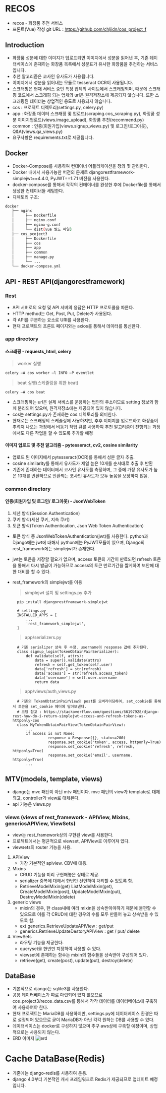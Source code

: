 # RECOS

- recos - 화장품 추천 서비스
- 프론트(Vue) 작성 git URL : https://github.com/chljidn/cos_project_f
## Introduction

- 화장품 성분에 대한 이미지가 업로드되면 이미지에서 성분을 읽어낸 후, 기존 데이터베이스에 존재하는 화장품 목록에서 성분표가 유사한 화장품을 추천하는 서비스 입니다.
- 추천 알고리즘은 코사인 유사도가 사용됩니다.
- 이미지에서 성분을 읽어내는 모듈로 tesseract OCR이 사용됩니다.
- 스크래핑은 현재 서비스 중인 특정 업체의 사이트에서 스크래핑되며, 때문에 스크래핑 코드에서 스크래핑 되는 업체의 url은 원격저장소에 제공되지 않습니다. 또한 스크래핑된 데이터는 상업적인 용도로 사용되지 않습니다.
- cos : 프로젝트 디렉토리(settings.py, celery.py)
- app : 화장품 데이터 스크래핑 및 업로드(scraping.cos_scraping.py), 화장품 성분 이미지업로드(views.image_upload), 화장품 추천(recommend.py)
- common : 인증(회원가입(views.signup_views.py) 및 로그인/로그아웃), Q&A(views.qa_views.py)
- 요구사항은 requirements.txt로 제공됩니다.

## Docker 
* Docker-Compose를 사용하여 컨테이너 어플리케이션을 정의 및 관리한다.
* Docker 내에서 사용가능한 버전의 문제로 djangorestframework-simplejwt==4.4.0, PyJWT==1.7.1 버전을 사용한다. 
* docker-compose를 통해서 각각의 컨테이너를 완성한 후에 Dockerfile를 통해서 생성한 컨테이너들 세팅한다.
* 디렉토리 구조: 
```bash
docker
   ├── nginx
   │     ├── Dockerfile
   │     ├── nginx.conf
   │     ├── nginx-g.conf
   │     └── dist(vue 빌드 파일)
   ├── cos_pcoject3
   │     ├── Dockerfile
   │     ├── cos
   │     ├── app
   │     ├── common
   │     ├── manage.py
   │     └── ...
   └── docker-compose.yml
``` 

## API - REST API(djangorestframework)

### Rest 
* API 서버로의 요청 및 API 서버의 응답은 HTTP 프로토콜을 따른다. 
* HTTP method는 Get, Post, Put, Delete가 사용된다.
* 각 API를 구분하는 요소로 URI를 사용한다.
* 현재 프로젝트의 프론트 페이지와는 axios를 통해서 데이터를 통신한다.
          
### app directory

#### 스크래핑 - requests_html, celery
   > worker 실행
   
    celery –A cos worker –l INFO –P eventlet     
   
   > beat 실행(스케줄링을 위한 beat)
   
    celery –A cos beat
    
* 스크래핑하는 url은 실제 서비스를 운용하는 법인의 주소이므로 setting 정보와 함께 분리되어 있으며, 원격저장소에는 제공되어 있지 않습니다. 
* cos는 settings.py가 존재하는 cos 디렉토리를 의미한다.
* 현재로는 스크래핑의 스케줄링에 사용하지만, 추후 이미지를 업로드하고 화장품이 추려져 나오는 과정에서 비동기 작업 큐를 사용하여 추천 알고리즘이 진행되는 과정에서도 다른 작업을 할 수 있도록 추가할 예정
    
    
#### 이미지 업로드 및 추천 알고리즘 - pytesseract, cv2, cosine similarity
* 업로드 된 이미지에서 pytesseract(OCR)를 통해서 성분 글자 추출.
* cosine similarity를 통해서 유사도가 제일 높은 10개를 순서대로 추출 후 반환
* 기존에 존재하는 데이터에서 코사인 유사도를 측정하며, 그 중에 가장 유사도가 높은 10개를 반환하므로 반환되는 코사인 유사도가 모두 높음을 보장하지 않음.


### common directory

#### 인증(회원가입 및 로그인/ 로그아웃) - JsonWebToken
1. 세션 방식(Session Authentication)
2. 쿠키 방식(세션 쿠키, 지속 쿠키)
3. 토큰 방식(Token Authentication, Json Web Token Authentication)
* 토큰 방식 중 JsonWebTokenAuthentication(jwt)를 사용한다. python과 Django에는 jwt에 대해서 python에는 PyJWT모듈이 있으며, Django의 rest_framework에는 simplejwt가 존재한다.
* jwt는 토큰을 저장할 필요가 없으며, access 토큰의 기간이 만료되면 refresh 토큰을 통해서 다시 발급이 가능하므로 access의 토큰 만료기간을 짧게하여 보안에 대한 대비를 할 수 있다.
* rest_framework의 simplejwt를 이용

    > simplejwt 설치 및 settings.py 추가

        pip install djangorestframework-simplejwt

        # settings.py
        INSTALLED_APPS = [
            ...
            'rest_framework_simplejwt',
        ]
        
     > app/serializers.py

        # 기존 serializer 상속 후 수정. username이 response 값에 추가된다.
        class signup_login(TokenObtainPairSerializer):
            def validate(self, attrs):
                data = super().validate(attrs)
                refresh = self.get_token(self.user)
                data['refresh'] = str(refresh)
                data['access'] = str(refresh.access_token)
                data['username'] = self.user.username
                return data
                
    > app/views/auth_views.py

        # 기존의 TokenObtatinPairView의 post를 오버라이딩하여, set_cookie를 통해서 토큰을 set_cookie 헤더에 담아보낸다.
        # 코딩 참고 : https://stackoverflow.com/questions/66197928/django-rest-how-do-i-return-simplejwt-access-and-refresh-tokens-as-httponly-coo
        class MyTokenObtainPairView(TokenObtainPairView):
            ...
            if access is not None:
                      response = Response({}, status=200)
                      response.set_cookie('token', access, httponly=True)
                      response.set_cookie('refresh', refresh, httponly=True)
                      response.set_cookie('email', username, httponly=True)
            ...

## MTV(models, template, views)
- django는 mvc 패턴이 아닌 mtv 패턴이다. mvc 패턴의 view가 template로 대체되고, controller가 view로 대체된다. 
- api 기능은 views.py

### views (views of rest_framework - APIView, Mixins, genericsAPIView, ViewSets)
* view는 rest_framework상의 구현된 view를 사용한다.
* 프로젝트에서는 평균적으로 viewset, APIView로 이루어져 있다.
* viewsets의 router 기능을 사용. 

1) APIView 
    - 가장 기본적인 apiview. CBV에 대응.
2) Mixins   
    - CRUD 기능을 미리 구현해놓은 상태로 제공.
    -  serializer 중복에 대해서 한번만 선언하여 처리할 수 있도록 함.
    -  RetrieveModelMixin(get) ListModelMixin(get), CreateModelMixin(post), UpdateModelMixin(put), DestroyModelMixin(delete)
3) generic views 
    - mixin의 경우, 한 class내에 여러 mixin을 상속받아야하기 때문에 불편할 수 있으므로 이를 각  CRUD에 대한 경우의 수를 모두 만들어 놓고 상속받을 수 있도록 함.
    - ex) generics.RetrieveUpdateAPIView : get/put
    - generics.RetrieveUpdateDestoryAPIView : get / put/ delete
4) ViewSets 
    - 라우팅 기능을 제공한다. 
    - queryset을 한번만 지정하여 사용할 수 있다. 
    - viewset에 존재하는 함수는 mixin의 함수들을 상속받아 구성되어 있다.
    - retrieve(get), create(post), update(put), destroy(delete)

## DataBase
* 기본적으로 django는 sqlite3를 사용한다.
* 공용 데이터베이스가 따로 마련되어 있지 않으므로 cos_project3/recos_data.csv를 통해서 각각 데이터를 데이터베이스에 구축하여 사용하여야 한다. 
* 현재 프로젝트는 MariaDB를 사용하지만, settings.py에 데이터베이스 환경은 따로 설정되어 있으므로 굳이 MariaDB가 아닌 각각 원하는 DB를 사용할 수 있다.
* 데이터베이스는 docker로 구성하지 않으며 추구 aws상에 구축할 예정이며, 상업적으로는 사용되지 않는다. 
* ERD 이미지
![erd](https://github.com/chljidn/docker/blob/master/cos_project3/recos_erd.png?raw=true)

# Cache DataBase(Redis)
* 기존에는 django-redis를 사용하여 운용.
* django 4.0부터 기본적인 캐시 프레임워크로 Redis가 제공되므로 업데이트 예정입니다.
